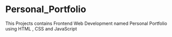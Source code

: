 # Personal_Portfolio
This Projects contains Frontend Web Development named Personal Portfolio using HTML , CSS  and JavaScript 
